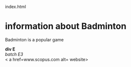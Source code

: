 <html>
<head>index.html
<title> Badminton info </title>
</head>
<body style="background-:colour:blue">
<h1> information about Badminton</h1> 
<p>Badminton is a popular game </p>
<b>div E</b>
<br>
  <u> </u>
<i>batch E3</i>
<br>
< a href=www.scopus.com alt= website>
</body>
</html>
